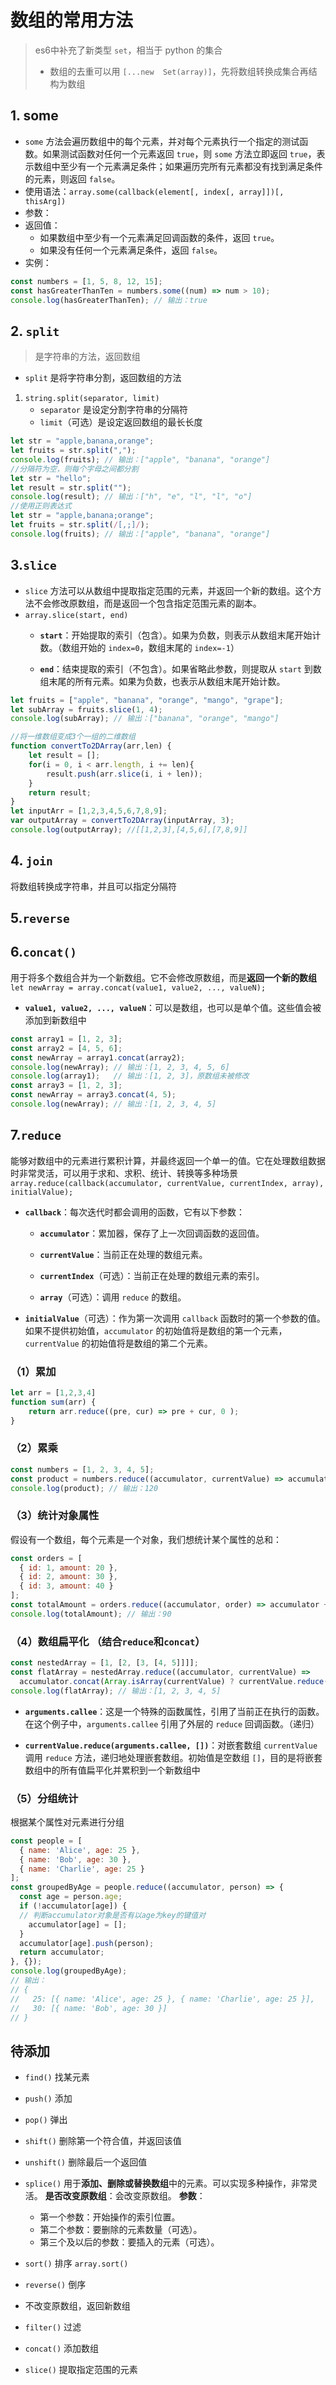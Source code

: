# 数组的常用方法
> es6中补充了新类型 `set`，相当于 python 的集合
> - 数组的去重可以用 `[...new  Set(array)]`，先将数组转换成集合再结构为数组
## 1. some
- `some` 方法会遍历数组中的每个元素，并对每个元素执行一个指定的测试函数。如果测试函数对任何一个元素返回 `true`，则 `some` 方法立即返回 `true`，表示数组中至少有一个元素满足条件；如果遍历完所有元素都没有找到满足条件的元素，则返回 `false`。
- 使用语法：`array.some(callback(element[, index[, array]])[, thisArg])`
- 参数：
-  返回值：
	-   如果数组中至少有一个元素满足回调函数的条件，返回 `true`。
	-   如果没有任何一个元素满足条件，返回 `false`。
- 实例：
```js
const numbers = [1, 5, 8, 12, 15];
const hasGreaterThanTen = numbers.some((num) => num > 10);
console.log(hasGreaterThanTen); // 输出：true
```
## 2. `split`
>是字符串的方法，返回数组
- `split` 是将字符串分割，返回数组的方法
1. `string.split(separator, limit)` 
	- `separator` 是设定分割字符串的分隔符
	- `limit`（可选）是设定返回数组的最长长度
```js
let str = "apple,banana,orange";
let fruits = str.split(",");
console.log(fruits); // 输出：["apple", "banana", "orange"]
//分隔符为空，则每个字母之间都分割
let str = "hello";
let result = str.split("");
console.log(result); // 输出：["h", "e", "l", "l", "o"]
//使用正则表达式
let str = "apple,banana;orange";
let fruits = str.split(/[,;]/);
console.log(fruits); // 输出：["apple", "banana", "orange"]
```
## 3.`slice`
- `slice` 方法可以从数组中提取指定范围的元素，并返回一个新的数组。这个方法不会修改原数组，而是返回一个包含指定范围元素的副本。
- `array.slice(start, end)`
	-  **`start`**：开始提取的索引（包含）。如果为负数，则表示从数组末尾开始计数。（数组开始的 `index=0`，数组末尾的 `index=-1`）
    
	-   **`end`**：结束提取的索引（不包含）。如果省略此参数，则提取从 `start` 到数组末尾的所有元素。如果为负数，也表示从数组末尾开始计数。
```js
let fruits = ["apple", "banana", "orange", "mango", "grape"];
let subArray = fruits.slice(1, 4);
console.log(subArray); // 输出：["banana", "orange", "mango"]

//将一维数组变成3个一组的二维数组
function convertTo2DArray(arr,len) {
	let result = [];
	for(i = 0, i < arr.length, i += len){
		result.push(arr.slice(i, i + len));
	}
	return result;
}
let inputArr = [1,2,3,4,5,6,7,8,9];
var outputArray = convertTo2DArray(inputArray, 3); 
console.log(outputArray); //[[1,2,3],[4,5,6],[7,8,9]]
```

## 4. `join`
将数组转换成字符串，并且可以指定分隔符

## 5.`reverse`

## 6.`concat()`
用于将多个数组合并为一个新数组。它不会修改原数组，而是**返回一个新的数组**
`let newArray = array.concat(value1, value2, ..., valueN);`
- **`value1, value2, ..., valueN`**：可以是数组，也可以是单个值。这些值会被添加到新数组中
```js
const array1 = [1, 2, 3];
const array2 = [4, 5, 6];
const newArray = array1.concat(array2);
console.log(newArray); // 输出：[1, 2, 3, 4, 5, 6]
console.log(array1);   // 输出：[1, 2, 3]，原数组未被修改
const array3 = [1, 2, 3];
const newArray = array3.concat(4, 5);
console.log(newArray); // 输出：[1, 2, 3, 4, 5]
```

## 7.`reduce`
能够对数组中的元素进行累积计算，并最终返回一个单一的值。它在处理数组数据时非常灵活，可以用于求和、求积、统计、转换等多种场景
`array.reduce(callback(accumulator, currentValue, currentIndex, array), initialValue);`
-   **`callback`**：每次迭代时都会调用的函数，它有以下参数：
    
    -   **`accumulator`**：累加器，保存了上一次回调函数的返回值。
        
    -   **`currentValue`**：当前正在处理的数组元素。
        
    -   **`currentIndex`**（可选）：当前正在处理的数组元素的索引。
        
    -   **`array`**（可选）：调用 `reduce` 的数组。
        
-   **`initialValue`**（可选）：作为第一次调用 `callback` 函数时的第一个参数的值。如果不提供初始值，`accumulator` 的初始值将是数组的第一个元素，`currentValue` 的初始值将是数组的第二个元素。
### （1）累加
```js
let arr = [1,2,3,4]
function sum(arr) {
	return arr.reduce((pre, cur) => pre + cur, 0 );
}
```
### （2）累乘
```js
const numbers = [1, 2, 3, 4, 5];
const product = numbers.reduce((accumulator, currentValue) => accumulator * currentValue, 1);
console.log(product); // 输出：120
```
### （3）统计对象属性
假设有一个数组，每个元素是一个对象，我们想统计某个属性的总和：
```js
const orders = [
  { id: 1, amount: 20 },
  { id: 2, amount: 30 },
  { id: 3, amount: 40 }
];
const totalAmount = orders.reduce((accumulator, order) => accumulator + order.amount, 0);
console.log(totalAmount); // 输出：90
```
### （4）数组扁平化 （结合`reduce`和`concat`）
```js
const nestedArray = [1, [2, [3, [4, 5]]]];
const flatArray = nestedArray.reduce((accumulator, currentValue) => 
  accumulator.concat(Array.isArray(currentValue) ? currentValue.reduce(arguments.callee, []) : currentValue), []);
console.log(flatArray); // 输出：[1, 2, 3, 4, 5]
```
-   **`arguments.callee`**：这是一个特殊的函数属性，引用了当前正在执行的函数。在这个例子中，`arguments.callee` 引用了外层的 `reduce` 回调函数。（递归）

-   **`currentValue.reduce(arguments.callee, [])`**：对嵌套数组 `currentValue` 调用 `reduce` 方法，递归地处理嵌套数组。初始值是空数组 `[]`，目的是将嵌套数组中的所有值扁平化并累积到一个新数组中
### （5）分组统计
根据某个属性对元素进行分组
```js
const people = [
  { name: 'Alice', age: 25 },
  { name: 'Bob', age: 30 },
  { name: 'Charlie', age: 25 }
];
const groupedByAge = people.reduce((accumulator, person) => {
  const age = person.age;
  if (!accumulator[age]) {	
  // 判断accumulator对象是否有以age为key的键值对
    accumulator[age] = [];
  }
  accumulator[age].push(person);
  return accumulator;
}, {});
console.log(groupedByAge);
// 输出：
// {
//   25: [{ name: 'Alice', age: 25 }, { name: 'Charlie', age: 25 }],
//   30: [{ name: 'Bob', age: 30 }]
// }
```




## 待添加

-   `find()` 找某元素
-   `push()` 添加
-   `pop()` 弹出
-   `shift()` 删除第一个符合值，并返回该值
-   `unshift()` 删除最后一个返回值
-   `splice()`
用于**添加、删除或替换数组**中的元素。可以实现多种操作，非常灵活。
    **是否改变原数组**：会改变原数组。
    **参数**： 
    -   第一个参数：开始操作的索引位置。
    -   第二个参数：要删除的元素数量（可选）。
    -   第三个及以后的参数：要插入的元素（可选）。

-   `sort()` 排序 `array.sort()`
-   `reverse()` 倒序
- 不改变原数组，返回新数组
- `filter()` 过滤
- `concat()`  添加数组
-  `slice()` 提取指定范围的元素
<!--stackedit_data:
eyJoaXN0b3J5IjpbMTc0NTc2MDcxOSwtMTY4NjE4MTk1MCwtOD
UyMjU1MjUyLC0yMjU2MDg0ODBdfQ==
-->